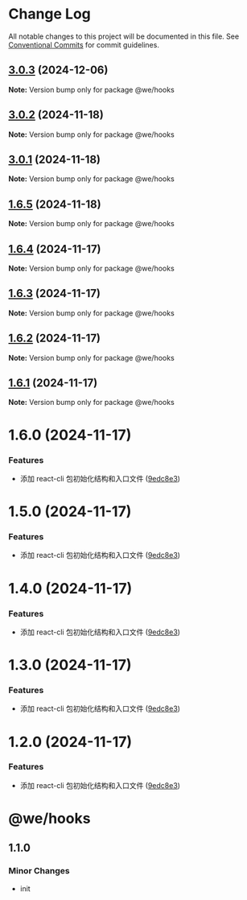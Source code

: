 # Change Log

All notable changes to this project will be documented in this file.
See [Conventional Commits](https://conventionalcommits.org) for commit guidelines.

## [3.0.3](https://github.com/weiAX95/we-lib/compare/@we/hooks@1.6.5...@we/hooks@3.0.3) (2024-12-06)

**Note:** Version bump only for package @we/hooks





## [3.0.2](https://github.com/weiAX95/we-lib/compare/@we/hooks@1.6.5...@we/hooks@3.0.2) (2024-11-18)

**Note:** Version bump only for package @we/hooks





## [3.0.1](https://github.com/weiAX95/we-lib/compare/@we/hooks@1.6.5...@we/hooks@3.0.1) (2024-11-18)

**Note:** Version bump only for package @we/hooks





## [1.6.5](https://github.com/weiAX95/we-lib/compare/@we/hooks@1.6.4...@we/hooks@1.6.5) (2024-11-18)

**Note:** Version bump only for package @we/hooks

## [1.6.4](https://github.com/weiAX95/we-lib/compare/@we/hooks@1.6.2...@we/hooks@1.6.4) (2024-11-17)

**Note:** Version bump only for package @we/hooks

## [1.6.3](https://github.com/weiAX95/we-lib/compare/@we/hooks@1.6.2...@we/hooks@1.6.3) (2024-11-17)

**Note:** Version bump only for package @we/hooks

## [1.6.2](https://github.com/weiAX95/we-lib/compare/@we/hooks@1.6.0...@we/hooks@1.6.2) (2024-11-17)

**Note:** Version bump only for package @we/hooks

## [1.6.1](https://github.com/weiAX95/we-lib/compare/@we/hooks@1.6.0...@we/hooks@1.6.1) (2024-11-17)

**Note:** Version bump only for package @we/hooks

# 1.6.0 (2024-11-17)

### Features

- 添加 react-cli 包初始化结构和入口文件 ([9edc8e3](https://github.com/weiAX95/we-lib/commit/9edc8e313e25a2fd9ab7e5c5af5c5d26ce538731))

# 1.5.0 (2024-11-17)

### Features

- 添加 react-cli 包初始化结构和入口文件 ([9edc8e3](https://github.com/weiAX95/we-lib/commit/9edc8e313e25a2fd9ab7e5c5af5c5d26ce538731))

# 1.4.0 (2024-11-17)

### Features

- 添加 react-cli 包初始化结构和入口文件 ([9edc8e3](https://github.com/weiAX95/we-lib/commit/9edc8e313e25a2fd9ab7e5c5af5c5d26ce538731))

# 1.3.0 (2024-11-17)

### Features

- 添加 react-cli 包初始化结构和入口文件 ([9edc8e3](https://github.com/weiAX95/we-lib/commit/9edc8e313e25a2fd9ab7e5c5af5c5d26ce538731))

# 1.2.0 (2024-11-17)

### Features

- 添加 react-cli 包初始化结构和入口文件 ([9edc8e3](https://github.com/weiAX95/we-lib/commit/9edc8e313e25a2fd9ab7e5c5af5c5d26ce538731))

# @we/hooks

## 1.1.0

### Minor Changes

- init
